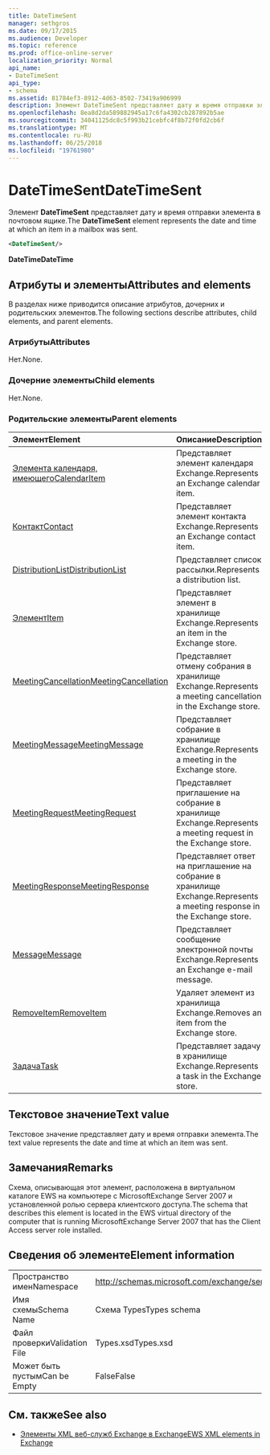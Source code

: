 ```yaml
---
title: DateTimeSent
manager: sethgros
ms.date: 09/17/2015
ms.audience: Developer
ms.topic: reference
ms.prod: office-online-server
localization_priority: Normal
api_name:
- DateTimeSent
api_type:
- schema
ms.assetid: 81784ef3-8912-4d63-8502-73419a906999
description: Элемент DateTimeSent представляет дату и время отправки элемента в почтовом ящике.
ms.openlocfilehash: 8ea8d2da589882945a17c6fa4302cb287892b5ae
ms.sourcegitcommit: 34041125dc8c5f993b21cebfc4f8b72f0fd2cb6f
ms.translationtype: MT
ms.contentlocale: ru-RU
ms.lasthandoff: 06/25/2018
ms.locfileid: "19761980"
---
```

# <a name="datetimesent"></a><span data-ttu-id="0c7ae-103">DateTimeSent</span><span class="sxs-lookup"><span data-stu-id="0c7ae-103">DateTimeSent</span></span>

<span data-ttu-id="0c7ae-104">Элемент **DateTimeSent** представляет дату и время отправки элемента в почтовом ящике.</span><span class="sxs-lookup"><span data-stu-id="0c7ae-104">The **DateTimeSent** element represents the date and time at which an item in a mailbox was sent.</span></span> 
  
```xml
<DateTimeSent/>
```

<span data-ttu-id="0c7ae-105">**DateTime**</span><span class="sxs-lookup"><span data-stu-id="0c7ae-105">**DateTime**</span></span>

## <a name="attributes-and-elements"></a><span data-ttu-id="0c7ae-106">Атрибуты и элементы</span><span class="sxs-lookup"><span data-stu-id="0c7ae-106">Attributes and elements</span></span>

<span data-ttu-id="0c7ae-107">В разделах ниже приводится описание атрибутов, дочерних и родительских элементов.</span><span class="sxs-lookup"><span data-stu-id="0c7ae-107">The following sections describe attributes, child elements, and parent elements.</span></span>
  
### <a name="attributes"></a><span data-ttu-id="0c7ae-108">Атрибуты</span><span class="sxs-lookup"><span data-stu-id="0c7ae-108">Attributes</span></span>

<span data-ttu-id="0c7ae-109">Нет.</span><span class="sxs-lookup"><span data-stu-id="0c7ae-109">None.</span></span>
  
### <a name="child-elements"></a><span data-ttu-id="0c7ae-110">Дочерние элементы</span><span class="sxs-lookup"><span data-stu-id="0c7ae-110">Child elements</span></span>

<span data-ttu-id="0c7ae-111">Нет.</span><span class="sxs-lookup"><span data-stu-id="0c7ae-111">None.</span></span>
  
### <a name="parent-elements"></a><span data-ttu-id="0c7ae-112">Родительские элементы</span><span class="sxs-lookup"><span data-stu-id="0c7ae-112">Parent elements</span></span>

|<span data-ttu-id="0c7ae-113">**Элемент**</span><span class="sxs-lookup"><span data-stu-id="0c7ae-113">**Element**</span></span>|<span data-ttu-id="0c7ae-114">**Описание**</span><span class="sxs-lookup"><span data-stu-id="0c7ae-114">**Description**</span></span>|
|:-----|:-----|
|[<span data-ttu-id="0c7ae-115">Элемента календаря, имеющего</span><span class="sxs-lookup"><span data-stu-id="0c7ae-115">CalendarItem</span></span>](calendaritem.md) <br/> |<span data-ttu-id="0c7ae-116">Представляет элемент календаря Exchange.</span><span class="sxs-lookup"><span data-stu-id="0c7ae-116">Represents an Exchange calendar item.</span></span>  <br/> |
|[<span data-ttu-id="0c7ae-117">Контакт</span><span class="sxs-lookup"><span data-stu-id="0c7ae-117">Contact</span></span>](contact.md) <br/> |<span data-ttu-id="0c7ae-118">Представляет элемент контакта Exchange.</span><span class="sxs-lookup"><span data-stu-id="0c7ae-118">Represents an Exchange contact item.</span></span>  <br/> |
|[<span data-ttu-id="0c7ae-119">DistributionList</span><span class="sxs-lookup"><span data-stu-id="0c7ae-119">DistributionList</span></span>](distributionlist.md) <br/> |<span data-ttu-id="0c7ae-120">Представляет список рассылки.</span><span class="sxs-lookup"><span data-stu-id="0c7ae-120">Represents a distribution list.</span></span>  <br/> |
|[<span data-ttu-id="0c7ae-121">Элемент</span><span class="sxs-lookup"><span data-stu-id="0c7ae-121">Item</span></span>](item.md) <br/> |<span data-ttu-id="0c7ae-122">Представляет элемент в хранилище Exchange.</span><span class="sxs-lookup"><span data-stu-id="0c7ae-122">Represents an item in the Exchange store.</span></span>  <br/> |
|[<span data-ttu-id="0c7ae-123">MeetingCancellation</span><span class="sxs-lookup"><span data-stu-id="0c7ae-123">MeetingCancellation</span></span>](meetingcancellation.md) <br/> |<span data-ttu-id="0c7ae-124">Представляет отмену собрания в хранилище Exchange.</span><span class="sxs-lookup"><span data-stu-id="0c7ae-124">Represents a meeting cancellation in the Exchange store.</span></span>  <br/> |
|[<span data-ttu-id="0c7ae-125">MeetingMessage</span><span class="sxs-lookup"><span data-stu-id="0c7ae-125">MeetingMessage</span></span>](meetingmessage.md) <br/> |<span data-ttu-id="0c7ae-126">Представляет собрание в хранилище Exchange.</span><span class="sxs-lookup"><span data-stu-id="0c7ae-126">Represents a meeting in the Exchange store.</span></span>  <br/> |
|[<span data-ttu-id="0c7ae-127">MeetingRequest</span><span class="sxs-lookup"><span data-stu-id="0c7ae-127">MeetingRequest</span></span>](meetingrequest.md) <br/> |<span data-ttu-id="0c7ae-128">Представляет приглашение на собрание в хранилище Exchange.</span><span class="sxs-lookup"><span data-stu-id="0c7ae-128">Represents a meeting request in the Exchange store.</span></span>  <br/> |
|[<span data-ttu-id="0c7ae-129">MeetingResponse</span><span class="sxs-lookup"><span data-stu-id="0c7ae-129">MeetingResponse</span></span>](meetingresponse.md) <br/> |<span data-ttu-id="0c7ae-130">Представляет ответ на приглашение на собрание в хранилище Exchange.</span><span class="sxs-lookup"><span data-stu-id="0c7ae-130">Represents a meeting response in the Exchange store.</span></span>  <br/> |
|[<span data-ttu-id="0c7ae-131">Message</span><span class="sxs-lookup"><span data-stu-id="0c7ae-131">Message</span></span>](message-ex15websvcsotherref.md) <br/> |<span data-ttu-id="0c7ae-132">Представляет сообщение электронной почты Exchange.</span><span class="sxs-lookup"><span data-stu-id="0c7ae-132">Represents an Exchange e-mail message.</span></span>  <br/> |
|[<span data-ttu-id="0c7ae-133">RemoveItem</span><span class="sxs-lookup"><span data-stu-id="0c7ae-133">RemoveItem</span></span>](removeitem.md) <br/> |<span data-ttu-id="0c7ae-134">Удаляет элемент из хранилища Exchange.</span><span class="sxs-lookup"><span data-stu-id="0c7ae-134">Removes an item from the Exchange store.</span></span>  <br/> |
|[<span data-ttu-id="0c7ae-135">Задача</span><span class="sxs-lookup"><span data-stu-id="0c7ae-135">Task</span></span>](task.md) <br/> |<span data-ttu-id="0c7ae-136">Представляет задачу в хранилище Exchange.</span><span class="sxs-lookup"><span data-stu-id="0c7ae-136">Represents a task in the Exchange store.</span></span>  <br/> |
   
## <a name="text-value"></a><span data-ttu-id="0c7ae-137">Текстовое значение</span><span class="sxs-lookup"><span data-stu-id="0c7ae-137">Text value</span></span>

<span data-ttu-id="0c7ae-138">Текстовое значение представляет дату и время отправки элемента.</span><span class="sxs-lookup"><span data-stu-id="0c7ae-138">The text value represents the date and time at which an item was sent.</span></span>
  
## <a name="remarks"></a><span data-ttu-id="0c7ae-139">Замечания</span><span class="sxs-lookup"><span data-stu-id="0c7ae-139">Remarks</span></span>

<span data-ttu-id="0c7ae-140">Схема, описывающая этот элемент, расположена в виртуальном каталоге EWS на компьютере с MicrosoftExchange Server 2007 и установленной ролью сервера клиентского доступа.</span><span class="sxs-lookup"><span data-stu-id="0c7ae-140">The schema that describes this element is located in the EWS virtual directory of the computer that is running MicrosoftExchange Server 2007 that has the Client Access server role installed.</span></span>
  
## <a name="element-information"></a><span data-ttu-id="0c7ae-141">Сведения об элементе</span><span class="sxs-lookup"><span data-stu-id="0c7ae-141">Element information</span></span>

|||
|:-----|:-----|
|<span data-ttu-id="0c7ae-142">Пространство имен</span><span class="sxs-lookup"><span data-stu-id="0c7ae-142">Namespace</span></span>  <br/> |http://schemas.microsoft.com/exchange/services/2006/types  <br/> |
|<span data-ttu-id="0c7ae-143">Имя схемы</span><span class="sxs-lookup"><span data-stu-id="0c7ae-143">Schema Name</span></span>  <br/> |<span data-ttu-id="0c7ae-144">Схема Types</span><span class="sxs-lookup"><span data-stu-id="0c7ae-144">Types schema</span></span>  <br/> |
|<span data-ttu-id="0c7ae-145">Файл проверки</span><span class="sxs-lookup"><span data-stu-id="0c7ae-145">Validation File</span></span>  <br/> |<span data-ttu-id="0c7ae-146">Types.xsd</span><span class="sxs-lookup"><span data-stu-id="0c7ae-146">Types.xsd</span></span>  <br/> |
|<span data-ttu-id="0c7ae-147">Может быть пустым</span><span class="sxs-lookup"><span data-stu-id="0c7ae-147">Can be Empty</span></span>  <br/> |<span data-ttu-id="0c7ae-148">False</span><span class="sxs-lookup"><span data-stu-id="0c7ae-148">False</span></span>  <br/> |
   
## <a name="see-also"></a><span data-ttu-id="0c7ae-149">См. также</span><span class="sxs-lookup"><span data-stu-id="0c7ae-149">See also</span></span>

- [<span data-ttu-id="0c7ae-150">Элементы XML веб-служб Exchange в Exchange</span><span class="sxs-lookup"><span data-stu-id="0c7ae-150">EWS XML elements in Exchange</span></span>](ews-xml-elements-in-exchange.md)

